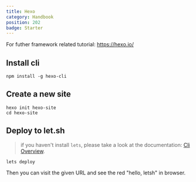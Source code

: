 ```yaml
---
title: Hexo
category: Handbook
position: 202
badge: Starter
---
```


<alert type="info">

For futher framework related tutorial: <https://hexo.io/>

</alert>

## Install cli

```shell
npm install -g hexo-cli
```

## Create a new site

```shell
hexo init hexo-site
cd hexo-site
```

## Deploy to let.sh

> if you haven't install `lets`, please take a look at the documentation: [Cli Overview](/cli/overview).

```shell
lets deploy
```

Then you can visit the given URL and see the red "hello, letsh" in browser.
